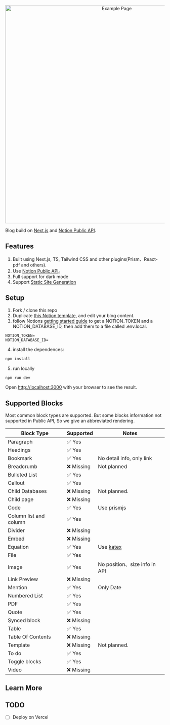 
<p align="center">
  <img alt="Example Page" src="https://github.com/alex-guoba/next-blogger/assets/2872637/5d23c303-6031-47aa-beec-7aad56357337" width="689">
</p>

Blog build on [Next.js](https://nextjs.org/) and [Notion Public API](https://www.notion.so/).

## Features

1. Built using Next.js, TS, Tailwind CSS and other plugins(Prism、React-pdf and others).
2. Use [Notion Public API](https://developers.notion.com/)。
3. Full support for dark mode
4. Support [Static Site Generation](https://nextjs.org/docs/pages/building-your-application/rendering/static-site-generation)

## Setup

1. Fork / clone this repo
2. Duplicate [this Notion template](https://gelco.notion.site/910de43a0db24ebc9a34209ffab613a7?v=7f2614c5918f4a5bab3a6637b12a19f9&pvs=4), and edit your blog content. 
3. follow Notions [getting started guide](https://developers.notion.com/docs/getting-started) to get a NOTION_TOKEN and a NOTION_DATABASE_ID, then add them to a file called .env.local.

```
NOTION_TOKEN=
NOTION_DATABASE_ID=
```

4. install the dependences:

```bash
npm install
```

5. run locally 
```bash
npm run dev
```

Open [http://localhost:3000](http://localhost:3000) with your browser to see the result.

## Supported Blocks

Most common block types are supported. But some blocks information not supported in Public API, So we give an abbreviated rendering.

| Block Type             | Supported | Notes                               |
|------------------------|-----------|-------------------------------------|
| Paragraph              | ✅ Yes     |                                     |
| Headings               | ✅ Yes     |                                     |
| Bookmark               | ✅ Yes     | No detail info, only link           |
| Breadcrumb             | ❌ Missing | Not planned                         |
| Bulleted List          | ✅ Yes     |                                     |
| Callout                | ✅ Yes     |                                     |
| Child Databases        | ❌ Missing | Not planned.                        |
| Child page             | ❌ Missing |                                     |
| Code                   | ✅ Yes     | Use [prismjs](https://prismjs.com/) |
| Column list and column | ✅ Yes     |                                     |
| Divider                | ❌ Missing |                                     |
| Embed                  | ❌ Missing |                                     |
| Equation               | ✅ Yes     | Use [katex ](https://katex.org/)    |
| File                   | ✅ Yes     |                                     |
| Image                  | ✅ Yes     | No position、size info in API       |
| Link Preview           | ❌ Missing |                                     |
| Mention                | ✅ Yes     | Only Date                           |
| Numbered List          | ✅ Yes     |                                     |
| PDF                    | ✅ Yes     |                                     |
| Quote                  | ✅ Yes     |                                     |
| Synced block           | ❌ Missing |                                     |
| Table                  | ✅ Yes     |                                     |
| Table Of Contents      | ❌ Missing |                                     |
| Template               | ❌ Missing | Not planned.                        |
| To do                  | ✅ Yes     |                                     |
| Toggle blocks          | ✅ Yes     |                                     |
| Video                  | ❌ Missing |                                     |


## Learn More


## TODO
- [ ] Deploy on Vercel
